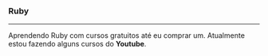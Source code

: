 ### Ruby 
---
Aprendendo Ruby com cursos gratuitos até eu comprar um. Atualmente estou fazendo alguns cursos do **Youtube**.
